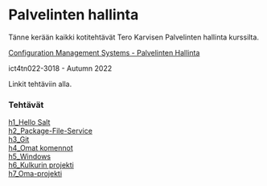 # Palvelinten hallinta
Tänne kerään kaikki kotitehtävät Tero Karvisen Palvelinten hallinta kurssilta.

[Configuration Management Systems - Palvelinten Hallinta](https://terokarvinen.com/2022/palvelinten-hallinta-2022p2/?from=MoodleNews) </a>

ict4tn022-3018 - Autumn 2022

Linkit tehtäviin alla.
### Tehtävät

[h1_Hello Salt](https://github.com/miljonka/Palvelinten-hallinta/wiki/h1_Hello-Salt)  \
[h2_Package-File-Service](https://github.com/miljonka/Palvelinten-hallinta/wiki/h2_Package-File-Service) \
[h3_Git](https://github.com/miljonka/Palvelinten-hallinta/wiki/h3_Git) \
[h4_Omat komennot](https://github.com/miljonka/Palvelinten-hallinta/wiki/h4_Omat-komennot) \
[h5_Windows](https://github.com/miljonka/Palvelinten-hallinta/wiki/h5_Windows) \
[h6_Kulkurin projekti](https://github.com/miljonka/Palvelinten-hallinta/wiki/h6_Kulkurin-projekti) \
[h7_Oma-projekti](https://github.com/miljonka/Palvelinten-hallinta/wiki/h7_Oma-projekti)
